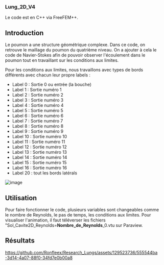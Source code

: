 ### Lung_2D_V4

Le code est en C++ via FreeFEM++.

## Introduction

Le poumon a une structure géométrique complexe. Dans ce code, on retrouve le maillage du poumon du quatrième niveau. On a ajouter à cela le code de Navier-Stokes afin de pouvoir observer l'écoulement dans le poumon tout en travaillant sur les conditions aux limites.

Pour les conditions aux limites, nous travaillons avec types de bords différents avec chacun leur propre labels :

- Label 0 : Sortie 0 ou entrée (la bouche)
- Label 1 : Sortie numéro 1
- Label 2 : Sortie numéro 2
- Label 3 : Sortie numéro 3
- Label 4 : Sortie numéro 4
- Label 5 : Sortie numéro 5
- Label 6 : Sortie numéro 6
- Label 7 : Sortie numéro 7
- Label 8 : Sortie numéro 8
- Label 9 : Sortie numéro 9
- Label 10 : Sortie numéro 10
- Label 11 : Sortie numéro 11
- Label 12 : Sortie numéro 12
- Label 13 : Sortie numéro 13
- Label 14 : Sortie numéro 14
- Label 15 : Sortie numéro 15
- Label 16 : Sortie numéro 16
- Label 20 : tout les bords latérals 

![image](https://github.com/Ronfleex/Research_Lungs/assets/129523736/7ecede65-f422-4793-83fc-72d38a151bac)


## Utilisation

Pour faire fonctionner le code, plusieurs variables sont changeables comme le nombre de Reynolds, le pas de temps, les conditions aux limites. Pour visualiser l'animation, il faut téléverser les fichiers "Sol_Cavite2D_Reynolds=**Nombre_de_Reynolds**_0.vtu sur Paraview.

## Résultats 

https://github.com/Ronfleex/Research_Lungs/assets/129523736/555544ba-3d14-4a07-88f0-34fd7e0b00a8


